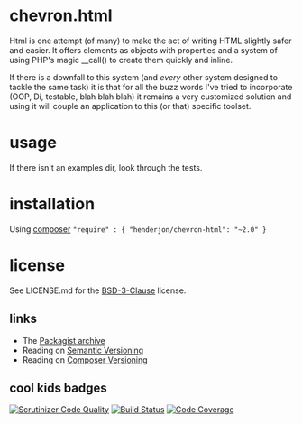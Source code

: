 # chevron.html

Html is one attempt (of many) to make the act of writing HTML slightly
safer and easier. It offers elements as objects with properties and a system
of using PHP's magic __call() to create them quickly and inline.

If there is a downfall to this system (and *every* other system designed to tackle
the same task) it is that for all the buzz words I've tried to incorporate (OOP,
Di, testable, blah blah blah) it remains a very customized solution and using it
will couple an application to this (or that) specific toolset.

# usage

If there isn't an examples dir, look through the tests.

# installation

Using [composer](http://getcomposer.org/) `"require" : { "henderjon/chevron-html": "~2.0" }`

# license

See LICENSE.md for the [BSD-3-Clause](http://opensource.org/licenses/BSD-3-Clause) license.

## links

  - The [Packagist archive](https://packagist.org/packages/henderjon/chevron-html)
  - Reading on [Semantic Versioning](http://semver.org/)
  - Reading on [Composer Versioning](https://getcomposer.org/doc/01-basic-usage.md#package-versions)

## cool kids badges

[![Scrutinizer Code Quality](https://scrutinizer-ci.com/g/henderjon/chevron.html/badges/quality-score.png?b=master)](https://scrutinizer-ci.com/g/henderjon/chevron.html/?branch=master)
[![Build Status](https://scrutinizer-ci.com/g/henderjon/chevron.html/badges/build.png?b=master)](https://scrutinizer-ci.com/g/henderjon/chevron.html/build-status/master)
[![Code Coverage](https://scrutinizer-ci.com/g/henderjon/chevron.html/badges/coverage.png?b=master)](https://scrutinizer-ci.com/g/henderjon/chevron.html/?branch=master)





